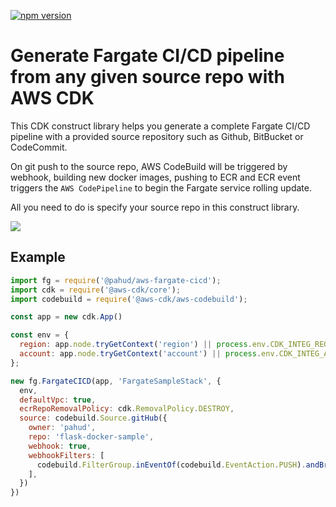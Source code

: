 [![npm version](https://badge.fury.io/js/%40pahud%2Faws-fargate-cicd.svg)](https://badge.fury.io/js/%40pahud%2Faws-fargate-cicd)

# Generate Fargate CI/CD pipeline from any given source repo with AWS CDK

This CDK construct library helps you generate a complete Fargate CI/CD pipeline with a provided source repository such as Github, BitBucket or CodeCommit.

On git push to the source repo, AWS CodeBuild will be triggered by webhook, building new docker images, pushing to ECR and ECR event triggers the `AWS CodePipeline` to begin the Fargate service rolling update.

All you need to do is specify your source repo in this construct library.

![](https://raw.githubusercontent.com/pahud/cdk-samples/master/typescript/packages/aws-fargate-cicd/images/fargate-cicd-cdk.png)



## Example


```js
import fg = require('@pahud/aws-fargate-cicd');
import cdk = require('@aws-cdk/core');
import codebuild = require('@aws-cdk/aws-codebuild');

const app = new cdk.App()

const env = {
  region: app.node.tryGetContext('region') || process.env.CDK_INTEG_REGION || process.env.CDK_DEFAULT_REGION,
  account: app.node.tryGetContext('account') || process.env.CDK_INTEG_ACCOUNT || process.env.CDK_DEFAULT_ACCOUNT
};

new fg.FargateCICD(app, 'FargateSampleStack', {
  env,
  defaultVpc: true,
  ecrRepoRemovalPolicy: cdk.RemovalPolicy.DESTROY,
  source: codebuild.Source.gitHub({
    owner: 'pahud',
    repo: 'flask-docker-sample',
    webhook: true,
    webhookFilters: [
      codebuild.FilterGroup.inEventOf(codebuild.EventAction.PUSH).andBranchIs('master'),
    ],
  })
})
```


